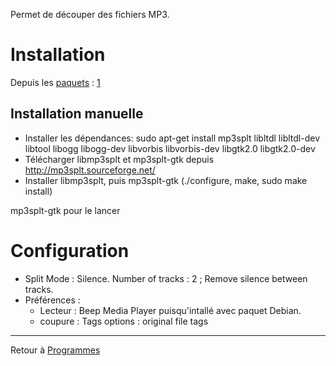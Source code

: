 Permet de découper des fichiers MP3.

# Installation

Depuis les [paquets](paquets "wikilink") : [1](apt://mp3splt-gtk)

## Installation manuelle

- Installer les dépendances: sudo apt-get install mp3splt libltdl
  libltdl-dev libtool libogg libogg-dev libvorbis libvorbis-dev
  libgtk2.0 libgtk2.0-dev
- Télécharger libmp3splt et mp3splt-gtk depuis
  <http://mp3splt.sourceforge.net/>
- Installer libmp3splt, puis mp3splt-gtk (./configure, make, sudo make
  install)

mp3splt-gtk pour le lancer

# Configuration

- Split Mode : Silence. Number of tracks : 2 ; Remove silence between
  tracks.
- Préférences :
  - Lecteur : Beep Media Player puisqu'intallé avec paquet Debian.
  - coupure : Tags options : original file tags

------------------------------------------------------------------------

Retour à [Programmes](Programmes "wikilink")